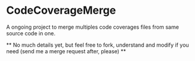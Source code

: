 # CodeCoverageMerge
A ongoing project to merge multiples code coverages files from same source code in one.

** No much details yet, but feel free to fork, understand and modify if you need (send me a merge request after, please) **
